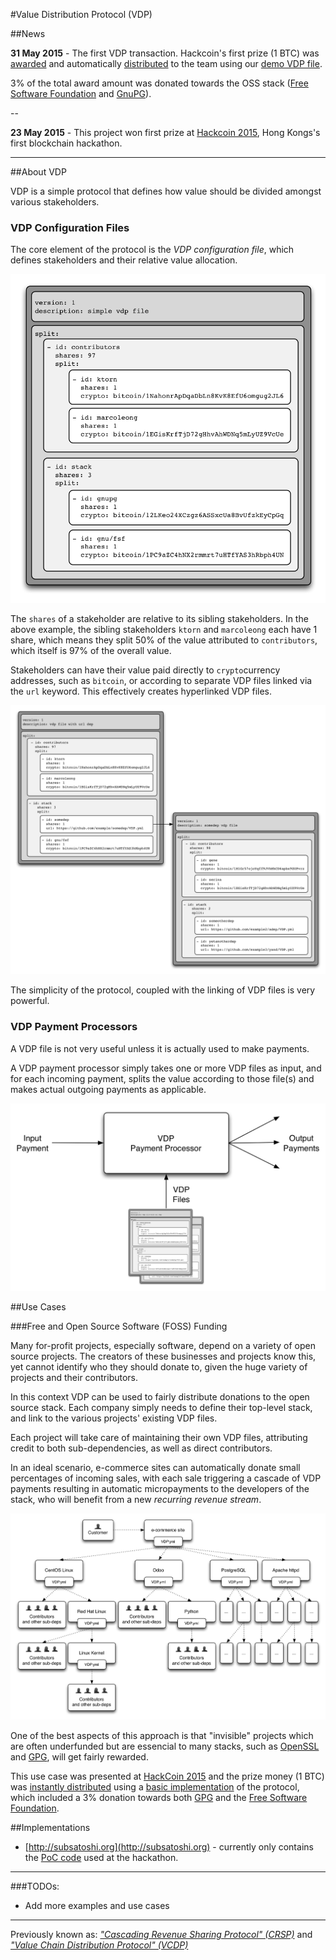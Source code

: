 
#Value Distribution Protocol (VDP)


##News

**31 May 2015** - The first VDP transaction. Hackcoin's first prize (1 BTC) was [awarded](https://blockchain.info/tx/d0b6d74e5aa2878b1b0ddb5efcf547ff0b4d4e7803fbec17f576e6a9c16d9593) and automatically [distributed](https://blockchain.info/tx/d361c67cde43f6538fa92a50177a0600c704172c4abfe4dabe457eb14c949539) to the team using our [demo VDP file](https://github.com/macausource/subsatoshi/blob/hackathon/examples/hackathon-prize.yml).

3% of the total award amount was donated towards the OSS stack ([Free Software Foundation](http://www.fsf.org) and [GnuPG](https://www.gnupg.org/)).

--

**23 May 2015** - This project won first prize at [Hackcoin 2015](https://www.bitcoinhk.org/2015-hackcoin-results/), Hong Kongs's first blockchain hackathon.

---

##About VDP

VDP is a simple protocol that defines how value should be divided amongst various stakeholders.

### VDP Configuration Files

The core element of the protocol is the *VDP configuration file*, which defines stakeholders and their relative value allocation.

![VDP example 1](images/vdp-example1.png)

The `shares` of a stakeholder are relative to its sibling stakeholders. In the above example, the sibling stakeholders `ktorn` and `marcoleong` each have 1 share, which means they split 50% of the value attributed to `contributors`, which itself is 97% of the overall value.

Stakeholders can have their value paid directly to `crypto`currency addresses, such as `bitcoin`, or according to separate VDP files linked via the `url` keyword. This effectively creates hyperlinked VDP files.

![VDP example 2](images/vdp-example2.png)

The simplicity of the protocol, coupled with the linking of VDP files is very powerful.

### VDP Payment Processors

A VDP file is not very useful unless it is actually used to make payments.

A VDP payment processor simply takes one or more VDP files as input, and for each incoming payment, splits the value according to those file(s) and makes actual outgoing payments as applicable.

![VDP payment processor](images/vdp-payment-processor.png)

##Use Cases


###Free and Open Source Software (FOSS) Funding

Many for-profit projects, especially software, depend on a variety of open source projects. The creators of these businesses and projects know this, yet cannot identify who they should donate to, given the huge variety of projects and their contributors.

In this context VDP can be used to fairly distribute donations to the open source stack. Each company simply needs to define their top-level stack, and link to the various projects' existing VDP files.

Each project will take care of maintaining their own VDP files, attributing credit to both sub-dependencies, as well as direct contributors.

In an ideal scenario, e-commerce sites can automatically donate small percentages of incoming sales, with each sale triggering a cascade of VDP payments resulting in automatic micropayments to the developers of the stack, who will benefit from a new *recurring revenue stream*.

![VDP open source usecase](images/vdp-opensource-usecase.png)

One of the best aspects of this approach is that "invisible" projects which are often underfunded but are essencial to many stacks, such as [OpenSSL](https://www.openssl.org/) and [GPG](https://www.gnupg.org/), will get fairly rewarded.

This use case was presented at [HackCoin 2015](https://www.bitcoinhk.org/2015-hackcoin-results/) and the prize money (1 BTC) was [instantly distributed](https://blockchain.info/tx/d361c67cde43f6538fa92a50177a0600c704172c4abfe4dabe457eb14c949539) using a [basic implementation](https://github.com/macausource/subsatoshi/tree/hackathon) of the protocol, which included a 3% donation towards both [GPG](https://www.gnupg.org/) and the [Free Software Foundation](http://www.fsf.org).

##Implementations

* [http://subsatoshi.org](http://subsatoshi.org) - currently only contains the [PoC code](https://github.com/macausource/subsatoshi/tree/hackathon) used at the hackathon.

---

###TODOs:
* Add more examples and use cases

---


Previously known as: [*"Cascading Revenue Sharing Protocol" (CRSP)*](https://github.com/ABISprotocol/ABIS/issues/1) and [*"Value Chain Distribution Protocol" (VCDP)*](https://github.com/ktorn/vcdp)
